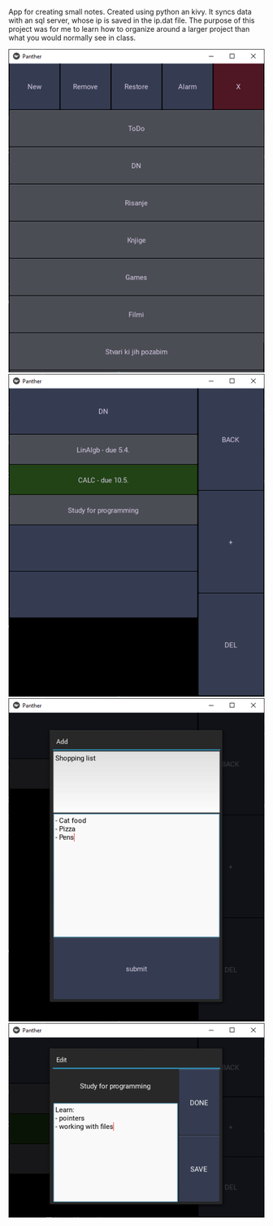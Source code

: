 App for creating small notes. Created using python an kivy. It syncs data with an sql server, whose ip is saved in the ip.dat file. The purpose of this project was for me to learn how to organize around a larger project than what you would normally see in class. 

![](img0.png)![](img1.png)
![](img2.png)![](img3.png)
